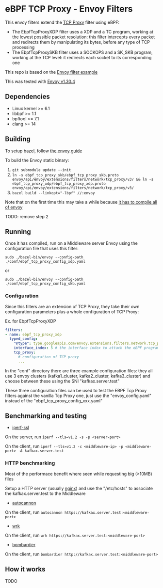 # eBPF TCP Proxy - Envoy Filters

This envoy filters extend the [TCP Proxy](https://www.envoyproxy.io/docs/envoy/latest/configuration/listeners/network_filters/tcp_proxy_filter.html#tcp-proxy) filter using eBPF:

* The EbpfTcpProxyXDP filter uses a XDP and a TC program, working at the lowest possible packet resolution: this filter intercepts every packet and redirects them by manipulating its bytes, before any type of TCP processing
* The EbpfTcpProxySKB filter uses a SOCKOPS and a SK_SKB program, working at the TCP level: it redirects each socket to its corresponding one

This repo is based on the [Envoy filter example](https://github.com/envoyproxy/envoy-filter-example)

This was tested with [Envoy v1.30.4](https://github.com/envoyproxy/envoy/releases/tag/v1.30.4)

## Dependencies

+ Linux kernel >= 6.1
+ libbpf >= 1.1
+ bpftool >= 7.1
+ clang >= 14

## Building

To setup bazel, follow [the envoy guide](https://github.com/envoyproxy/envoy/tree/main/bazel/README.md)

To build the Envoy static binary:

1. `git submodule update --init`
2. `ln -s ebpf_tcp_proxy_skb/ebpf_tcp_proxy_skb.proto envoy/api/envoy/extensions/filters/network/tcp_proxy/v3/ && ln -s ebpf_tcp_proxy_xdp/ebpf_tcp_proxy_xdp.proto envoy/api/envoy/extensions/filters/network/tcp_proxy/v3/`
3. `bazel build --linkopt="-lbpf" //:envoy`

Note that on the first time this may take a while because [it has to compile all of envoy](https://www.envoyproxy.io/docs/envoy/latest/faq/build/speed)

TODO: remove step 2

## Running

Once it has compiled, run on a Middleware server Envoy using the configuration file that uses this filter:

`sudo ./bazel-bin/envoy --config-path ./conf/ebpf_tcp_proxy_config_xdp.yaml`

or

`sudo ./bazel-bin/envoy --config-path ./conf/ebpf_tcp_proxy_config_skb.yaml`

### Configuration

Since this filters are an extension of TCP Proxy, they take their own configuration parameters plus a whole configuration of TCP Proxy:

Ex. for EbpfTcpProxyXDP

```yaml
filters:
- name: ebpf_tcp_proxy_xdp
  typed_config:
    "@type": type.googleapis.com/envoy.extensions.filters.network.tcp_proxy.v3.EbpfTcpProxyXDP
    interface_index: 5 # the interface index to attach the eBPF programs to
    tcp_proxy:
      # configuration of TCP proxy
      ...
```

In the "conf" directory there are three example configuration files: they all use 3 envoy clusters (kafka1_cluster, kafka2_cluster, kafka3_cluster) and choose between these using the SNI "kafkax.server.test"

These three configuration files can be used to test the EBPF Tcp Proxy filters against the vanilla Tcp Proxy one, just use the "envoy_config.yaml" instead of the "ebpf_tcp_proxy_config_xxx.yaml"

## Benchmarking and testing

* [iperf-ssl](https://github.com/TrekkieCoder/iperf-ssl)

On the server, run `iperf --tls=v1.2 -s -p <server-port>`

On the client, run `iperf --tls=v1.2 -c <middleware-ip> -p <middleware-port> -A kafkax.server.test`

### HTTP benchmarking

Most of the performace benefit where seen while requesting big (>10MB) files

Setup a HTTP server (usually [nginx](https://nginx.org/)) and use the "/etc/hosts" to associate the kafkax.server.test to the Middleware

* [autocannon](https://github.com/mcollina/autocannon)

On the client, run `autocannon https://kafkax.server.test:<middleware-port>`

* [wrk](https://github.com/wg/wrk)

On the client, run `wrk https://kafkax.server.test:<middleware-port>`

* [bombardier](https://github.com/codesenberg/bombardier)

On the client, run `bombardier http://kafkax.server.test:<middleware-port>`

## How it works

TODO
